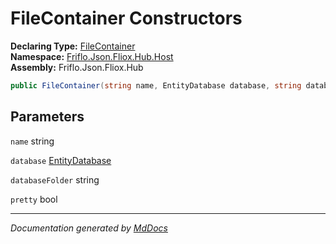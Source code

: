 ﻿<!--  
  <auto-generated>   
    The contents of this file were generated by a tool.  
    Changes to this file may be list if the file is regenerated  
  </auto-generated>   
-->

# FileContainer Constructors

**Declaring Type:** [FileContainer](../index.md)  
**Namespace:** [Friflo.Json.Fliox.Hub.Host](../../index.md)  
**Assembly:** Friflo.Json.Fliox.Hub

```csharp
public FileContainer(string name, EntityDatabase database, string databaseFolder, bool pretty);
```

## Parameters

`name`  string

`database`  [EntityDatabase](../../EntityDatabase/index.md)

`databaseFolder`  string

`pretty`  bool

___

*Documentation generated by [MdDocs](https://github.com/ap0llo/mddocs)*
